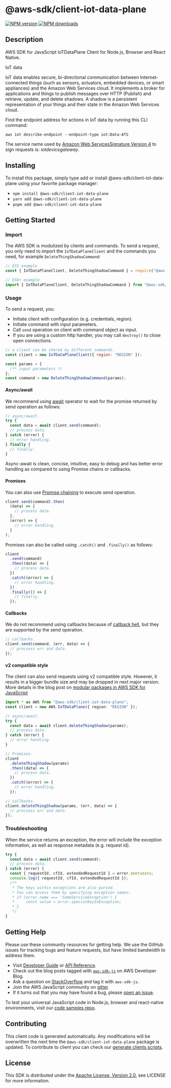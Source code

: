 # @aws-sdk/client-iot-data-plane

[![NPM version](https://img.shields.io/npm/v/@aws-sdk/client-iot-data-plane/latest.svg)](https://www.npmjs.com/package/@aws-sdk/client-iot-data-plane)
[![NPM downloads](https://img.shields.io/npm/dm/@aws-sdk/client-iot-data-plane.svg)](https://www.npmjs.com/package/@aws-sdk/client-iot-data-plane)

## Description

AWS SDK for JavaScript IoTDataPlane Client for Node.js, Browser and React Native.

<fullname>IoT data</fullname>

<p>IoT data enables secure, bi-directional communication between Internet-connected things (such as sensors,
actuators, embedded devices, or smart appliances) and the Amazon Web Services cloud. It implements a broker for applications and
things to publish messages over HTTP (Publish) and retrieve, update, and delete shadows. A shadow is a
persistent representation of your things and their state in the Amazon Web Services cloud.</p>
<p>Find the endpoint address for actions in IoT data by running this CLI command:</p>
<p>
<code>aws iot describe-endpoint --endpoint-type iot:Data-ATS</code>
</p>
<p>The service name used by <a href="https://docs.aws.amazon.com/general/latest/gr/signature-version-4.html">Amazon Web ServicesSignature Version 4</a>
to sign requests is: <i>iotdevicegateway</i>.</p>

## Installing

To install this package, simply type add or install @aws-sdk/client-iot-data-plane
using your favorite package manager:

- `npm install @aws-sdk/client-iot-data-plane`
- `yarn add @aws-sdk/client-iot-data-plane`
- `pnpm add @aws-sdk/client-iot-data-plane`

## Getting Started

### Import

The AWS SDK is modulized by clients and commands.
To send a request, you only need to import the `IoTDataPlaneClient` and
the commands you need, for example `DeleteThingShadowCommand`:

```js
// ES5 example
const { IoTDataPlaneClient, DeleteThingShadowCommand } = require("@aws-sdk/client-iot-data-plane");
```

```ts
// ES6+ example
import { IoTDataPlaneClient, DeleteThingShadowCommand } from "@aws-sdk/client-iot-data-plane";
```

### Usage

To send a request, you:

- Initiate client with configuration (e.g. credentials, region).
- Initiate command with input parameters.
- Call `send` operation on client with command object as input.
- If you are using a custom http handler, you may call `destroy()` to close open connections.

```js
// a client can be shared by different commands.
const client = new IoTDataPlaneClient({ region: "REGION" });

const params = {
  /** input parameters */
};
const command = new DeleteThingShadowCommand(params);
```

#### Async/await

We recommend using [await](https://developer.mozilla.org/en-US/docs/Web/JavaScript/Reference/Operators/await)
operator to wait for the promise returned by send operation as follows:

```js
// async/await.
try {
  const data = await client.send(command);
  // process data.
} catch (error) {
  // error handling.
} finally {
  // finally.
}
```

Async-await is clean, concise, intuitive, easy to debug and has better error handling
as compared to using Promise chains or callbacks.

#### Promises

You can also use [Promise chaining](https://developer.mozilla.org/en-US/docs/Web/JavaScript/Guide/Using_promises#chaining)
to execute send operation.

```js
client.send(command).then(
  (data) => {
    // process data.
  },
  (error) => {
    // error handling.
  }
);
```

Promises can also be called using `.catch()` and `.finally()` as follows:

```js
client
  .send(command)
  .then((data) => {
    // process data.
  })
  .catch((error) => {
    // error handling.
  })
  .finally(() => {
    // finally.
  });
```

#### Callbacks

We do not recommend using callbacks because of [callback hell](http://callbackhell.com/),
but they are supported by the send operation.

```js
// callbacks.
client.send(command, (err, data) => {
  // proccess err and data.
});
```

#### v2 compatible style

The client can also send requests using v2 compatible style.
However, it results in a bigger bundle size and may be dropped in next major version. More details in the blog post
on [modular packages in AWS SDK for JavaScript](https://aws.amazon.com/blogs/developer/modular-packages-in-aws-sdk-for-javascript/)

```ts
import * as AWS from "@aws-sdk/client-iot-data-plane";
const client = new AWS.IoTDataPlane({ region: "REGION" });

// async/await.
try {
  const data = await client.deleteThingShadow(params);
  // process data.
} catch (error) {
  // error handling.
}

// Promises.
client
  .deleteThingShadow(params)
  .then((data) => {
    // process data.
  })
  .catch((error) => {
    // error handling.
  });

// callbacks.
client.deleteThingShadow(params, (err, data) => {
  // proccess err and data.
});
```

### Troubleshooting

When the service returns an exception, the error will include the exception information,
as well as response metadata (e.g. request id).

```js
try {
  const data = await client.send(command);
  // process data.
} catch (error) {
  const { requestId, cfId, extendedRequestId } = error.$metadata;
  console.log({ requestId, cfId, extendedRequestId });
  /**
   * The keys within exceptions are also parsed.
   * You can access them by specifying exception names:
   * if (error.name === 'SomeServiceException') {
   *     const value = error.specialKeyInException;
   * }
   */
}
```

## Getting Help

Please use these community resources for getting help.
We use the GitHub issues for tracking bugs and feature requests, but have limited bandwidth to address them.

- Visit [Developer Guide](https://docs.aws.amazon.com/sdk-for-javascript/v3/developer-guide/welcome.html)
  or [API Reference](https://docs.aws.amazon.com/AWSJavaScriptSDK/v3/latest/index.html).
- Check out the blog posts tagged with [`aws-sdk-js`](https://aws.amazon.com/blogs/developer/tag/aws-sdk-js/)
  on AWS Developer Blog.
- Ask a question on [StackOverflow](https://stackoverflow.com/questions/tagged/aws-sdk-js) and tag it with `aws-sdk-js`.
- Join the AWS JavaScript community on [gitter](https://gitter.im/aws/aws-sdk-js-v3).
- If it turns out that you may have found a bug, please [open an issue](https://github.com/aws/aws-sdk-js-v3/issues/new/choose).

To test your universal JavaScript code in Node.js, browser and react-native environments,
visit our [code samples repo](https://github.com/aws-samples/aws-sdk-js-tests).

## Contributing

This client code is generated automatically. Any modifications will be overwritten the next time the `@aws-sdk/client-iot-data-plane` package is updated.
To contribute to client you can check our [generate clients scripts](https://github.com/aws/aws-sdk-js-v3/tree/main/scripts/generate-clients).

## License

This SDK is distributed under the
[Apache License, Version 2.0](http://www.apache.org/licenses/LICENSE-2.0),
see LICENSE for more information.
